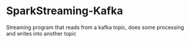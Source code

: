 # SparkStreaming-Kafka
Streaming program that reads from a kafka topic, does some processing and writes into another topic

